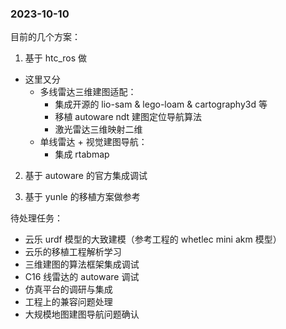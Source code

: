 ### 2023-10-10

目前的几个方案：

1. 基于 htc_ros 做

- 这里又分
  - 多线雷达三维建图适配：
    - 集成开源的 lio-sam & lego-loam & cartography3d 等
    - 移植 autoware ndt 建图定位导航算法
    - 激光雷达三维映射二维
  - 单线雷达 + 视觉建图导航：
    - 集成 rtabmap

2. 基于 autoware 的官方集成调试

3. 基于 yunle 的移植方案做参考

待处理任务：

- 云乐 urdf 模型的大致建模（参考工程的 whetlec mini akm 模型）
- 云乐的移植工程解析学习
- 三维建图的算法框架集成调试
- C16 线雷达的 autoware 调试
- 仿真平台的调研与集成
- 工程上的兼容问题处理
- 大规模地图建图导航问题确认

